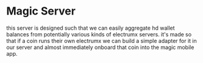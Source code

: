 # Magic Server

this server is designed such that we can easily aggregate hd wallet balances from potentially various kinds of electrumx servers. it's made so that if a coin runs their own electrumx we can build a simple adapter for it in our server and almost immediately onboard that coin into the magic mobile app.
